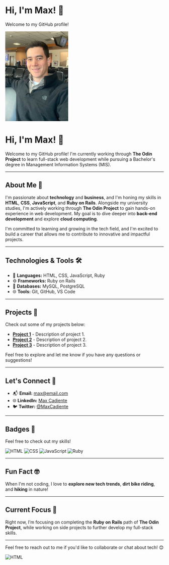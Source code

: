# Hi, I'm Max! 👋

Welcome to my GitHub profile!

<img src="https://github.com/MaxCadiente/MaxCadiente/raw/main/IMG_0164.JPG" width="200"/>

# Hi, I'm Max! 👋

Welcome to my GitHub profile! I'm currently working through **The Odin Project** to learn full-stack web development while pursuing a Bachelor's degree in Management Information Systems (MIS).

---

## About Me 🚀

I'm passionate about **technology** and **business**, and I'm honing my skills in **HTML**, **CSS**, **JavaScript**, and **Ruby on Rails**. Alongside my university studies, I'm actively working through **The Odin Project** to gain hands-on experience in web development. My goal is to dive deeper into **back-end development** and explore **cloud computing**.

I'm committed to learning and growing in the tech field, and I'm excited to build a career that allows me to contribute to innovative and impactful projects.

---

## Technologies & Tools 🛠️

- 🔧 **Languages:** HTML, CSS, JavaScript, Ruby
- ⚙️ **Frameworks:** Ruby on Rails
- 💾 **Databases:** MySQL, PostgreSQL
- 🌐 **Tools:** Git, GitHub, VS Code

---

## Projects 📂

Check out some of my projects below:

- **[Project 1](https://github.com/MaxCadiente/project1)** - Description of project 1.
- **[Project 2](https://github.com/MaxCadiente/project2)** - Description of project 2.
- **[Project 3](https://github.com/MaxCadiente/project3)** - Description of project 3.

Feel free to explore and let me know if you have any questions or suggestions! 

---

## Let's Connect 🔗

- 📬 **Email:** [max@email.com](mailto:max@email.com)
- 🌐 **LinkedIn:** [Max Cadiente](https://www.linkedin.com/in/maxcadiente)
- 🐦 **Twitter:** [@MaxCadiente](https://twitter.com/MaxCadiente)

---

## Badges 🎉

Feel free to check out my skills!

![HTML](https://img.shields.io/badge/HTML-5-orange)
![CSS](https://img.shields.io/badge/CSS-3-blue)
![JavaScript](https://img.shields.io/badge/JavaScript-ES6-yellow)
![Ruby](https://img.shields.io/badge/Ruby-2.7-red)

---

## Fun Fact 🤓

When I'm not coding, I love to **explore new tech trends**, **dirt bike riding**, and **hiking** in nature!

---

## Current Focus 🔭

Right now, I’m focusing on completing the **Ruby on Rails** path of **The Odin Project**, while working on side projects to further develop my full-stack skills.

---

Feel free to reach out to me if you'd like to collaborate or chat about tech! 😊

![HTML](https://img.shields.io/badge/HTML-5-orange)

<!--
**MaxCadiente/MaxCadiente** is a ✨ _special_ ✨ repository because its `README.md` (this file) appears on your GitHub profile.

Here are some ideas to get you started:

- 🔭 I’m currently working on ...
- 🌱 I’m currently learning ...
- 👯 I’m looking to collaborate on ...
- 🤔 I’m looking for help with ...
- 💬 Ask me about ...
- 📫 How to reach me: ...
- 😄 Pronouns: ...
- ⚡ Fun fact: ...
-->
